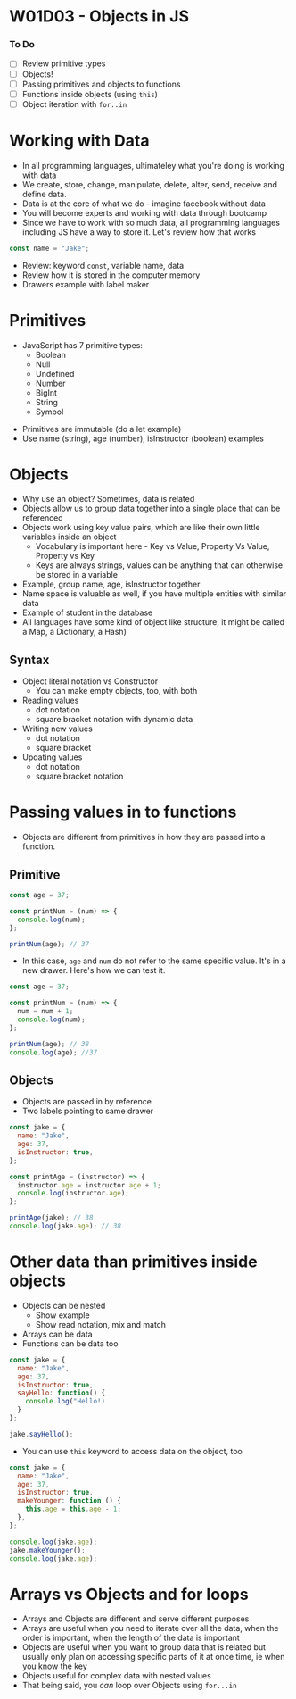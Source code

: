 # W01D03 - Objects in JS

### To Do

- [ ] Review primitive types
- [ ] Objects!
- [ ] Passing primitives and objects to functions
- [ ] Functions inside objects (using `this`)
- [ ] Object iteration with `for..in`

# Working with Data

- In all programming languages, ultimateley what you're doing is working with data
- We create, store, change, manipulate, delete, alter, send, receive and define data.
- Data is at the core of what we do - imagine facebook without data
- You will become experts and working with data through bootcamp
- Since we have to work with so much data, all programming languages including JS have a way to store it. Let's review how that works

```js
const name = "Jake";
```

- Review: keyword `const`, variable name, data
- Review how it is stored in the computer memory
- Drawers example with label maker

# Primitives

- JavaScript has 7 primitive types:
  - Boolean
  - Null
  - Undefined
  - Number
  - BigInt
  - String
  - Symbol

* Primitives are immutable (do a let example)
* Use name (string), age (number), isInstructor (boolean) examples

# Objects

- Why use an object? Sometimes, data is related
- Objects allow us to group data together into a single place that can be referenced
- Objects work using key value pairs, which are like their own little variables inside an object
  - Vocabulary is important here - Key vs Value, Property Vs Value, Property vs Key
  - Keys are always strings, values can be anything that can otherwise be stored in a variable
- Example, group name, age, isInstructor together
- Name space is valuable as well, if you have multiple entities with similar data
- Example of student in the database
- All languages have some kind of object like structure, it might be called a Map, a Dictionary, a Hash)

## Syntax

- Object literal notation vs Constructor
  - You can make empty objects, too, with both
- Reading values
  - dot notation
  - square bracket notation with dynamic data
- Writing new values
  - dot notation
  - square bracket
- Updating values
  - dot notation
  - square bracket notation

# Passing values in to functions

- Objects are different from primitives in how they are passed into a function.

## Primitive

```js
const age = 37;

const printNum = (num) => {
  console.log(num);
};

printNum(age); // 37
```

- In this case, `age` and `num` do not refer to the same specific value. It's in a new drawer. Here's how we can test it.

```js
const age = 37;

const printNum = (num) => {
  num = num + 1;
  console.log(num);
};

printNum(age); // 38
console.log(age); //37
```

## Objects

- Objects are passed in by reference
- Two labels pointing to same drawer

```js
const jake = {
  name: "Jake",
  age: 37,
  isInstructor: true,
};

const printAge = (instructor) => {
  instructor.age = instructor.age + 1;
  console.log(instructor.age);
};

printAge(jake); // 38
console.log(jake.age); // 38
```

# Other data than primitives inside objects

- Objects can be nested
  - Show example
  - Show read notation, mix and match
- Arrays can be data
- Functions can be data too

```js
const jake = {
  name: "Jake",
  age: 37,
  isInstructor: true,
  sayHello: function() {
    console.log("Hello!)
  }
};

jake.sayHello();
```

- You can use `this` keyword to access data on the object, too

```js
const jake = {
  name: "Jake",
  age: 37,
  isInstructor: true,
  makeYounger: function () {
    this.age = this.age - 1;
  },
};

console.log(jake.age);
jake.makeYounger();
console.log(jake.age);
```

# Arrays vs Objects and for loops

- Arrays and Objects are different and serve different purposes
- Arrays are useful when you need to iterate over all the data, when the order is important, when the length of the data is important
- Objects are useful when you want to group data that is related but usually only plan on accessing specific parts of it at once time, ie when you know the key
- Objects useful for complex data with nested values
- That being said, you _can_ loop over Objects using `for...in`
